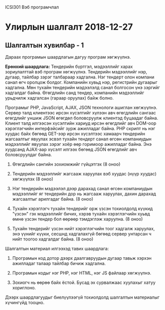 ICSI301 Вэб програмчлал
# Улирлын шалгалт 2018-12-27

## Шалгалтын хувилбар - 1
Дараах програмын шаардлагын дагуу програм хөгжүүлнэ.

**Ерөнхий шаардлага:** Тендерийн бүртгэл, мэдээллийг харах зориулалттай вэб програм хөгжүүлнэ. Тендерийн мэдээллийг нэр, дугаар, тайлбар зэрэг талбараар хадгална. Нэг тендерт олон компани санал өгч оролцож болдог. Компанийн хувьд нэр, регистрийн дугаарыг хадгална. Мөн тухайн тендерийн мэдээлэлд санал болгосон үнэ зэргийг хадгалдаг байна. Өгөгдлийн санд тендер, компанийн мэдээллийг урьдчилж хадгалсан (гараар оруулах) байж болно.

Програмыг PHP, JavaScript, AJAX, JSON технологи ашиглан хөгжүүлнэ. Сервер талд клиентээс ирсэн хүсэлтийг хүлээн авч өгөгдлийн сангаас өгөгдлийг уншиж JSON өгөгдөл боловсруулж клиентэд буцаадаг байна. Клиент талд илгээсэн хүсэлтийн хариуд ирсэн өгөгдлийг авч DOM-оор хэрэглэгчийн интерфэйсийг зурж ажилладаг байна. PHP скрипт нь нэг хуудас байх бөгөөд GET-ээр ирсэн хүсэлтээс хамаарч тендерийн жагсаалтыг явуулах эсвэл тухайн тендерт санал өгсөн компаниудын мэдээллийг явуулах зэрэг хоёр өөр горимоор ажилладаг байна. Энэ хуудсанд AJAX-аар хүсэлт илгээх бөгөөд JSON өгөгдлийг авч боловсруулдаг байна.

1. Өгөгдлийн сангийн зохиомжийг гүйцэтгэх (8 оноо)

2. Тендерийн мэдээллийг жагсааж харуулах вэб хуудас (нүүр хуудас) хөгжүүлэх (8 оноо)

3. Нэг тендерийн мэдээлэл дээр дарахад санал өгсөн компаниудын мэдээллийг яг тендерийн дор нь жагсааж харуулах, дахин дарахад жагсаалтыг арилгадаг байна. (8 оноо)

4. Тухайн хэрэглэгч тухайн тендерийг орж үзсэн тохиолдолд күүкид "үзсэн" гэх мэдээллийг бичих, хэрэв тухайн хэрэглэгчийн хуьвд өмнө үзсэн тендер бол өөрөөр тэмдэглэж харуулна. (8 оноо)

5. Тухайн тендерийг үзсэн нийт хэрэглэгчийн тоог хадгалж харуулах, энэ үүнийг күүки, сесшнд хадгалахгүй бөгөөд сервер унтарсан ч нийт тоогоо хадгалдаг байна. (8 оноо)

Шалгалтын материал илгээхэд тавих шаардлага:

1. Програмын код дотор дээрх даалгавруудын дугаар тавьж хэрхэн ажилладаг талаар тайлбар бичиж хадгална.

2. Програмын кодыг нэг PHP, нэг HTML, нэг JS файлаар хөгжүүлнэ.

3. Зохиогч нь өөрөө байх ёстой. Бусад эх сурвалжаас хуулахыг хатуу хориглоно.

Дээрх шаардлагуудыг биелүүлээгүй тохиолдолд шалгалтын материалыг хүчингүйд тооцно.
